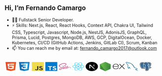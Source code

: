 ## Hi, I’m Fernando Camargo

- 👨‍💻 Fullstack Senior Developer.
- ⚡ Skills: Next.js, React, React Hooks, Context API, Chakra UI, Tailwind CSS, Typescript, Javascript, Node.js, NestJS, AdonisJS, GraphQL, Prisma, Lucid, Postgres, MongoDB, AWS, GCP, DigitalOcean, Docker, Kubernetes, CI/CD (GitHub Actions, Jenkins, GitLab CI), Scrum, Kanban
- 📫 You can reach me by email at: fernando_camargo2017@outlook.com

 <!-- <div>
  <a href="https://github.com/fercamarg0">
  <img height="180em" src="https://github-readme-stats.vercel.app/api?username=fercamarg0&show_icons=true&theme=dracula&include_all_commits=true&count_private=true"/>
  <img height="180em" src="https://github-readme-stats.vercel.app/api/top-langs/?username=fercamarg0&layout=compact&langs_count=7&theme=dracula"/>
</div> -->
  
 <div style="display: inline_block"><br>
  <img align="center" alt="Fernando Camargo-HTML" height="30" width="40" src="https://raw.githubusercontent.com/devicons/devicon/master/icons/html5/html5-original.svg">
  <img align="center" alt="Fernando Camargo-CSS" height="30" width="40" src="https://raw.githubusercontent.com/devicons/devicon/master/icons/css3/css3-original.svg">
  <img align="center" alt="Fernando Camargo-Js" height="30" width="40" src="https://raw.githubusercontent.com/devicons/devicon/master/icons/javascript/javascript-original.svg">
  <img align="center" alt="Fernando Camargo-Ts" height="30" width="40" src="https://raw.githubusercontent.com/devicons/devicon/master/icons/typescript/typescript-original.svg">
  <img align="center" alt="Fernando Camargo-SASS" height="30" width="40" src="https://raw.githubusercontent.com/devicons/devicon/master/icons/sass/sass-original.svg">
  <img align="center" alt="Fernando Camargo-React" height="30" width="40" src="https://raw.githubusercontent.com/devicons/devicon/master/icons/react/react-original.svg">
  <img align="center" alt="Fernando Camargo-Next" height="30" width="40" src="https://raw.githubusercontent.com/devicons/devicon/master/icons/nextjs/nextjs-original.svg">
  <img align="center" alt="Fernando Camargo-Node.js" height="30" width="40" src="https://raw.githubusercontent.com/devicons/devicon/master/icons/nodejs/nodejs-original.svg">
  <img align="center" alt="Fernando Camargo-Express" height="30" width="40" src="https://raw.githubusercontent.com/devicons/devicon/master/icons/express/express-original.svg">
  <img align="center" alt="Fernando Camargo-MySQL" height="30" width="40" src="https://raw.githubusercontent.com/devicons/devicon/master/icons/mysql/mysql-original.svg">
  <img align="center" alt="Fernando Camargo-PostgreSQL" height="30" width="40" src="https://raw.githubusercontent.com/devicons/devicon/master/icons/postgresql/postgresql-original.svg">
</div>
 <br>
<!-- <div> 
  <a href="https://www.linkedin.com/in/fernando-camargo-26045421a/" target="_blank"><img src="https://img.shields.io/badge/-LinkedIn-%230077B5?style=for-the-badge&logo=linkedin&logoColor=white" target="_blank"></a> 
</div> -->
